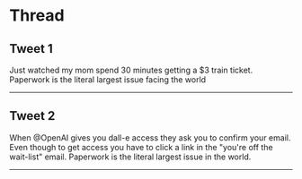 # Thread

## Tweet 1

Just watched my mom spend 30 minutes getting a $3 train ticket. Paperwork is the literal largest issue facing the world

---

## Tweet 2

When @OpenAI gives you dall-e access they ask you to confirm your email. Even though to get access you have to click a link in the "you're off the wait-list" email. Paperwork is the literal largest issue in the world.

---

